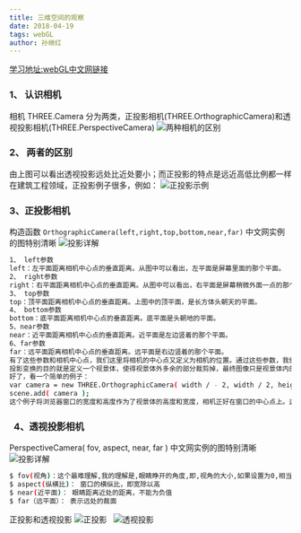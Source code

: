 ```yaml
---
title: 三维空间的观察
date: 2018-04-19
tags: webGL
author: 孙继红
---
```

[学习地址:webGL中文网链接](http://www.hewebgl.com/article/getarticle/59)
###  1、 认识相机
相机  THREE.Camera  分为两类，正投影相机(THREE.OrthographicCamera)和透视投影相机(THREE.PerspectiveCamera)
![两种相机的区别](http://www.hewebgl.com/attached/image/20130530/20130530145454_509.png)
###  2、 两者的区别
由上图可以看出透视投影远处比近处要小；而正投影的特点是远近高低比例都一样
在建筑工程领域，正投影例子很多，例如：
![正投影示例](http://www.hewebgl.com/attached/image/20130530/20130530145820_901.jpg)

###   3、正投影相机
构造函数 `OrthographicCamera(left,right,top,bottom,near,far)`
中文网实例的图特别清晰 ![投影详解](http://www.hewebgl.com/attached/image/20130530/20130530145859_920.jpg)
```bash
1、 left参数
left：左平面距离相机中心点的垂直距离。从图中可以看出，左平面是屏幕里面的那个平面。
2、 right参数
right：右平面距离相机中心点的垂直距离。从图中可以看出，右平面是屏幕稍微外面一点的那个平面。
3、 top参数
top：顶平面距离相机中心点的垂直距离。上图中的顶平面，是长方体头朝天的平面。
4、 bottom参数
bottom：底平面距离相机中心点的垂直距离。底平面是头朝地的平面。
5、near参数
near：近平面距离相机中心点的垂直距离。近平面是左边竖着的那个平面。
6、far参数
far：远平面距离相机中心点的垂直距离。远平面是右边竖着的那个平面。
有了这些参数和相机中心点，我们这里将相机的中心点又定义为相机的位置。通过这些参数，我们就能够在三维空间中唯一的确定上图的一个长方体。这个长方体也叫做视景体。
投影变换的目的就是定义一个视景体，使得视景体外多余的部分裁剪掉，最终图像只是视景体内的有关部分。
好了，看一个简单的例子：
var camera = new THREE.OrthographicCamera( width / - 2, width / 2, height / 2, height / - 2, 1, 1000 );
scene.add( camera );
这个例子将浏览器窗口的宽度和高度作为了视景体的高度和宽度，相机正好在窗口的中心点上。这也是我们一般的设置方法，基本上为了方便，我们不会设置其他的值。
```
###   4、透视投影相机
PerspectiveCamera( fov, aspect, near, far )
中文网实例的图特别清晰 ![投影详解](http://www.hewebgl.com/attached/image/20130530/20130530151418_279.jpg)
```bash
$ fov(视角)：这个最难理解,我的理解是,眼睛睁开的角度,即,视角的大小,如果设置为0,相当你闭上眼睛了,所以什么也看不到,如果为180,那么可以认为你的视界很广阔,但是在180度的时候，往往物体很小，因为他在你的整个可视区域中的比例变小了。
$ aspect(纵横比)： 窗口的横纵比，即宽除以高
$ near(近平面)： 眼睛距离近处的距离，不能为负值
$ far（远平面）： 表示远处的裁面
```
正投影和透视投影
![正投影](http://www.hewebgl.com/attached/image/20130530/20130530160142_562.jpg)   ![透视投影](http://www.hewebgl.com/attached/image/20130530/20130530160818_221.jpg)



